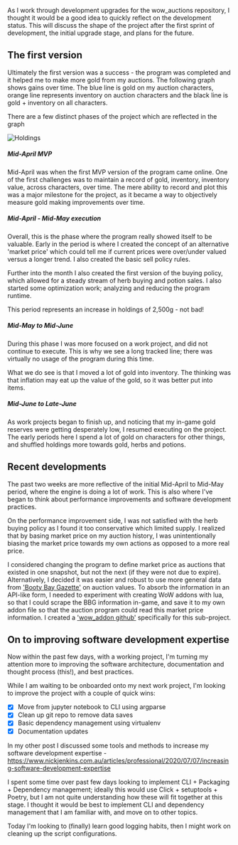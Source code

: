 As I work through development upgrades for the wow_auctions repository, I thought it would be a good idea to quickly reflect on the development status. This will discuss the shape of the project after the first sprint of development, the initial upgrade stage, and plans for the future.

## The first version

Ultimately the first version was a success - the program was completed and it helped me to make more gold from my auctions. The following graph shows gains over time. The blue line is gold on my auction characters, orange line represents inventory on auction characters and the black line is gold + inventory on all characters.

There are a few distinct phases of the project which are reflected in the graph

![Holdings](https://www.nickjenkins.com.au/static/assets/wow_auctions/holdings.jpg "holdings.jpg")

##### Mid-April MVP

Mid-April was when the first MVP version of the program came online. One of the first challenges was to maintain a record of gold, inventory, inventory value, across characters, over time. The mere ability to record and plot this was a major milestone for the project, as it became a way to objectively measure gold making improvements over time. 

##### Mid-April - Mid-May execution

Overall, this is the phase where the program really showed itself to be valuable. Early in the period is where I created the concept of an alternative 'market price' which could tell me if current prices were over/under valued versus a longer trend. I also created the basic sell policy rules.

Further into the month I also created the first version of the buying policy, which allowed for a steady stream of herb buying and potion sales. I also started some optimization work; analyzing and reducing the program runtime.

This period represents an increase in holdings of 2,500g - not bad!

##### Mid-May to Mid-June

During this phase I was more focused on a work project, and did not continue to execute. This is why we see a long tracked line; there was virtually no usage of the program during this time.

What we do see is that I moved a lot of gold into inventory. The thinking was that inflation may eat up the value of the gold, so it was better put into items.

##### Mid-June to Late-June

As work projects began to finish up, and noticing that my in-game gold reserves were getting desperately low, I resumed executing on the project. The early periods here I spend a lot of gold on characters for other things, and shuffled holdings more towards gold, herbs and potions.

## Recent developments

The past two weeks are more reflective of the initial Mid-April to Mid-May period, where the engine is doing a lot of work. This is also where I've began to think about performance improvements and software development practices. 

On the performance improvement side, I was not satisfied with the herb buying policy as I found it too conservative which limited supply. I realized that by basing market price on my auction history, I was unintentionally biasing the market price towards my own actions as opposed to a more real price. 

I considered changing the program to define market price as auctions that existed in one snapshot, but not the next (if they were not due to expire). Alternatively, I decided it was easier and robust to use more general data from ['Booty Bay Gazette'](https://www.bootybaygazette.com/) on auction values. To absorb the information in an API-like form, I needed to experiment with creating WoW addons with lua, so that I could scrape the BBG information in-game, and save it to my own addon file so that the auction program could read this market price information. I created a ['wow_addon github'](https://github.com/bluemania/wow_addon) specifically for this sub-project.  

## On to improving software development expertise

Now within the past few days, with a working project, I'm turning my attention more to improving the software architecture, documentation and thought process (this!), and best practices.

While I am waiting to be onboarded onto my next work project, I'm looking to improve the project with a couple of quick wins:

- [X] Move from jupyter notebook to CLI using argparse
- [X] Clean up git repo to remove data saves
- [X] Basic dependency management using virtualenv
- [X] Documentation updates

In my other post I discussed some tools and methods to increase my software development expertise -  https://www.nickjenkins.com.au/articles/professional/2020/07/07/increasing-software-development-expertise

I spent some time over past few days looking to implement CLI + Packaging + Dependency management; ideally this would use Click + setuptools + Poetry, but I am not quite understanding how these will fit together at this stage. I thought it would be best to implement CLI and dependency management that I am familiar with, and move on to other topics.

Today I'm looking to (finally) learn good logging habits, then I might work on cleaning up the script configurations.

